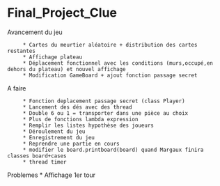 # Final_Project_Clue

Avancement du jeu


         * Cartes du meurtier aléatoire + distribution des cartes restantes
         * Affichage plateau
         * Déplacement fonctionnel avec les conditions (murs,occupé,en dehors du plateau) et nouvel affichage
         * Modification GameBoard + ajout fonction passage secret
         
 A faire 

         * Fonction deplacement passage secret (class Player) 
         * Lancement des dés avec des thread
         * Double 6 ou 1 = transporter dans une pièce au choix
         * Plus de fonctions lambda expression
         * Remplir les listes hypothèse des joueurs
         * Déroulement du jeu
         * Enregistrement du jeu
         * Reprendre une partie en cours
         * modifier le board.printboard(board) quand Margaux finira classes board+cases
         * thread timer
         
Problemes
        * Affichage 1er tour
         

